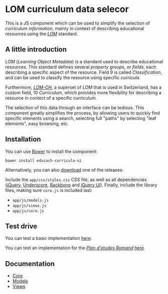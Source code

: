 LOM curriculum data selecor
===========================

This is a JS component which can be used to simplify the selection of *curriculum information*, mainly in context of describing educational resources using the *[LOM](https://en.wikipedia.org/wiki/Learning_object_metadata)* standard. 

A little introduction
---------------------

*LOM* (*Learning Object Metadata*) is a standard used to describe educational resources. This standard defines several *property groups*, or *fields*, each describing a specific aspect of the resource. Field 9 is called *Classification*, and can be used to classify the resource using specific *curricula*. 

Furthermore, *[LOM-CH](https://en.wikipedia.org/wiki/Learning_object_metadata#LOM-CH)*, a superset of *LOM* that is used in Switzerland, has a custom field, 10 *Curriculum*, which provides more flexibility for describing a resource in contect of a specific curriculum.

The selection of this data through an interface can be tedious. This component greatly simplifies the process, by allowing users to quickly find specific elements using a search, selecting full "paths" by selecting "leaf elements", easy browsing, etc.

Installation
------------

You can use [Bower](https://bower.io/) to install the component:

    bower install educach-curricula-ui

Alternatively, you can also [download](https://github.com/educach/curricula-ui/releases) one of the releases.

Include the `app/css/styles.css` CSS file, as well as all dependencies ([jQuery](https://jquery.com/), [Underscore](http://underscorejs.org/), [Backbone](http://backbonejs.org/) and [jQuery UI](https://jqueryui.com/)). Finally, include the library files, making sure `core.js` is included last:

* `app/js/models.js`
* `app/js/views.js`
* `app/js/core.js`

Test drive
----------

You can test a basic implementation [here](https://educach.github.io/curricula-ui/example/).

You can test an implementation for the *[Plan d'études Romand](https://www.plandetudes.ch/)* [here](https://educach.github.io/curricula-ui/example/per_example.html).

Documentation
-------------

* [Core](https://educach.github.io/curricula-ui/docs/core.html)
* [Models](https://educach.github.io/curricula-ui/docs/models.html)
* [Views](https://educach.github.io/curricula-ui/docs/views.html)

